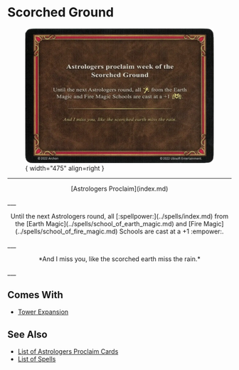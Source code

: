 # Scorched Ground

<figure markdown="span">

![Scorched Ground](../assets/astrologers_proclaim-scorched_ground.webp){ width="475" align=right }

</figure>

___
<p style="text-align: center;" markdown>[Astrologers Proclaim](index.md)</p>
___
<p style="text-align: center;" markdown>Until the next Astrologers round, all [:spellpower:](../spells/index.md) from the [Earth Magic](../spells/school_of_earth_magic.md) and [Fire Magic](../spells/school_of_fire_magic.md) Schools are cast at a +1 :empower:.</p>
___
<p style="text-align: center;" markdown>*And I miss you, like the scorched earth miss the rain.*</p>
___


## Comes With

- [Tower Expansion](../content.md)


## See Also

- [List of Astrologers Proclaim Cards](index.md)
- [List of Spells](../spells/index.md)
